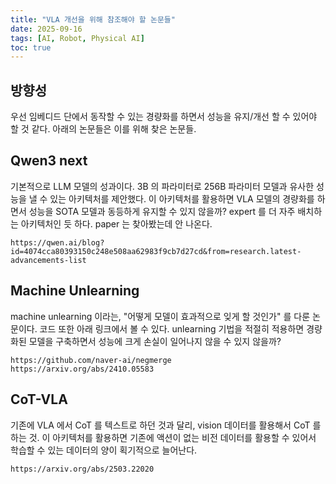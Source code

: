 ```yaml
---
title: "VLA 개선을 위해 참조해야 할 논문들"
date: 2025-09-16
tags: [AI, Robot, Physical AI]
toc: true
---
```


## 방향성
 우선 임베디드 단에서 동작할 수 있는 경량화를 하면서 성능을 유지/개선 할 수 있어야 할 것 같다. 아래의 논문들은 이를 위해 찾은 논문들.

## Qwen3 next
 기본적으로 LLM 모델의 성과이다. 3B 의 파라미터로 256B 파라미터 모델과 유사한 성능을 낼 수 있는 아키텍처를 제안했다. 이 아키텍처를 활용하면 VLA 모델의 경량화를 하면서 성능을 SOTA 모델과 동등하게 유지할 수 있지 않을까?
 expert 를 더 자주 배치하는 아키텍처인 듯 하다. paper 는 찾아봤는데 안 나온다.

```
https://qwen.ai/blog?id=4074cca80393150c248e508aa62983f9cb7d27cd&from=research.latest-advancements-list
```

## Machine Unlearning
 machine unlearning 이라는, "어떻게 모델이 효과적으로 잊게 할 것인가" 를 다룬 논문이다. 코드 또한 아래 링크에서 볼 수 있다. unlearning 기법을 적절히 적용하면 경량화된 모델을 구축하면서 성능에 크게 손실이 일어나지 않을 수 있지 않을까?

 ```
 https://github.com/naver-ai/negmerge
 https://arxiv.org/abs/2410.05583
 ```

 ## CoT-VLA
 기존에 VLA 에서 CoT 를 텍스트로 하던 것과 달리, vision 데이터를 활용해서 CoT 를 하는 것. 이 아키텍처를 활용하면 기존에 액션이 없는 비전 데이터를 활용할 수 있어서 학습할 수 있는 데이터의 양이 획기적으로 늘어난다.

```
https://arxiv.org/abs/2503.22020
```

